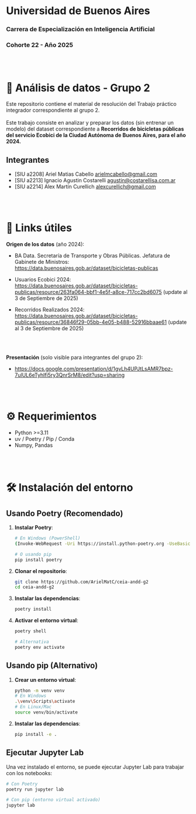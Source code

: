 # Universidad de Buenos Aires
### Carrera de Especialización en Inteligencia Artificial
### Cohorte 22 - Año 2025

<br>
<br>

# 👥 Análisis de datos - Grupo 2
Este repositorio contiene el material de resolución del Trabajo práctico integrador correspondiente al grupo 2. <br>
<br>
Este trabajo consiste en analizar y preparar los datos (sin entrenar un modelo) del dataset correspondiente a **Recorridos de bicicletas públicas del servicio Ecobici de la Ciudad Autónoma de Buenos Aires, para el año 2024.**

## Integrantes
- [SIU a2208] Ariel Matias Cabello <arielmcabello@gmail.com>
- [SIU a2213] Ignacio Agustin Costarelli <agustin@costarellisa.com.ar>
- [SIU a2214] Alex Martín Curellich <alexcurellich@gmail.com>

<br>
<br>

# 🔗 Links útiles
**Origen de los datos** (año 2024):
- BA Data. Secretaría de Transporte y Obras Públicas. Jefatura de Gabinete de Ministros: https://data.buenosaires.gob.ar/dataset/bicicletas-publicas

- Usuarios Ecobici 2024: https://data.buenosaires.gob.ar/dataset/bicicletas-publicas/resource/263fa064-bbf1-4e5f-a8ce-717cc2bd6075 (update al 3 de Septiembre de 2025)

- Recorridos Realizados 2024: https://data.buenosaires.gob.ar/dataset/bicicletas-publicas/resource/36846f29-05bb-4e05-b488-52916bbaae61 (update al 3 de Septiembre de 2025)
<br>
<br>

**Presentación** (solo visible para integrantes del grupo 2):
- https://docs.google.com/presentation/d/1gvLh4UPJtLsAMR7bpz-7ulUL6eTyhlfi5ry3QnrSrM8/edit?usp=sharing 

<br>
<br>

# ⚙️ Requerimientos
- Python >=3.11
- uv / Poetry / Pip / Conda
- Numpy, Pandas

<br>
<br>

# 🛠️ Instalación del entorno

## Usando Poetry (Recomendado)

1. **Instalar Poetry**:
   ```bash
   # En Windows (PowerShell)
   (Invoke-WebRequest -Uri https://install.python-poetry.org -UseBasicParsing).Content | python -
   
   # O usando pip
   pip install poetry
   ```

2. **Clonar el repositorio**:
   ```bash
   git clone https://github.com/ArielMatC/ceia-andd-g2
   cd ceia-andd-g2
   ```

3. **Instalar las dependencias**:
   ```bash
   poetry install
   ```

4. **Activar el entorno virtual**:
   ```bash
   poetry shell

   # Alternativa
   poetry env activate
   ```

## Usando pip (Alternativo)

1. **Crear un entorno virtual**:
   ```bash
   python -m venv venv
   # En Windows
   .\venv\Scripts\activate
   # En Linux/Mac
   source venv/bin/activate
   ```

2. **Instalar las dependencias**:
   ```bash
   pip install -e .
   ```

## Ejecutar Jupyter Lab

Una vez instalado el entorno, se puede ejecutar Jupyter Lab para trabajar con los notebooks:

```bash
# Con Poetry
poetry run jupyter lab

# Con pip (entorno virtual activado)
jupyter lab
```

